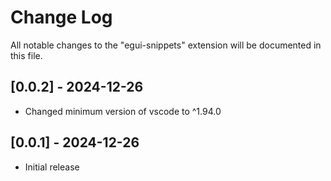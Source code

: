 # Change Log

All notable changes to the "egui-snippets" extension will be documented in this file.

## [0.0.2] - 2024-12-26

- Changed minimum version of vscode to ^1.94.0

## [0.0.1] - 2024-12-26

- Initial release